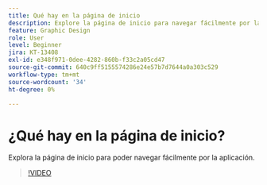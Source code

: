 ```yaml
---
title: Qué hay en la página de inicio
description: Explore la página de inicio para navegar fácilmente por la aplicación
feature: Graphic Design
role: User
level: Beginner
jira: KT-13408
exl-id: e348f971-0dee-4282-860b-f33c2a05cd47
source-git-commit: 640c9ff5155574286e24e57b7d7644a0a303c529
workflow-type: tm+mt
source-wordcount: '34'
ht-degree: 0%

---
```


# ¿Qué hay en la página de inicio?

Explora la página de inicio para poder navegar fácilmente por la aplicación.

>[!VIDEO](https://video.tv.adobe.com/v/3426924?quality=12&learn=on&hidetitle=true)
